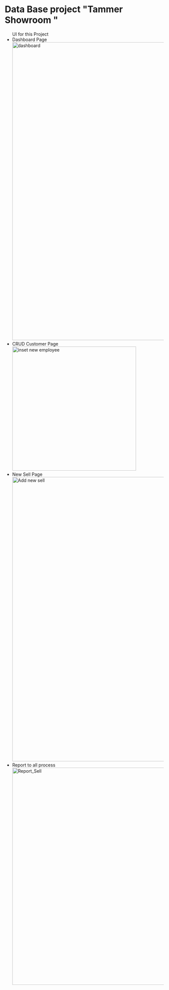 <h1>Data Base project "Tammer Showroom "</h1>
<ul>
  UI for this Project 
  <li>
    Dashboard Page 
    <img width="941" alt="dashboard" src="https://github.com/Bessan91/DB-project-Tamer-Showroom-/assets/109364643/8e168ff0-d4ba-41ae-a5dc-25afb61a54cd">

  </li>
  <li>
    CRUD Customer Page</br>
    <img width="392" alt="inset new employee" src="https://github.com/Bessan91/DB-project-Tamer-Showroom-/assets/109364643/ab04fea7-ca59-451c-b19e-d418046ec235">

  </li>
  <li>
  New Sell Page 
    <img width="898" alt="Add new sell" src="https://github.com/Bessan91/DB-project-Tamer-Showroom-/assets/109364643/7482182c-825c-4e88-9248-3ddbecdaf6a0">

  </li>
  <li>
    Report to all process 
    <img width="686" alt="Report_Sell" src="https://github.com/Bessan91/DB-project-Tamer-Showroom-/assets/109364643/cf83390b-82ca-4c90-9a13-f10191e5b83f">

  </li>
</ul>

